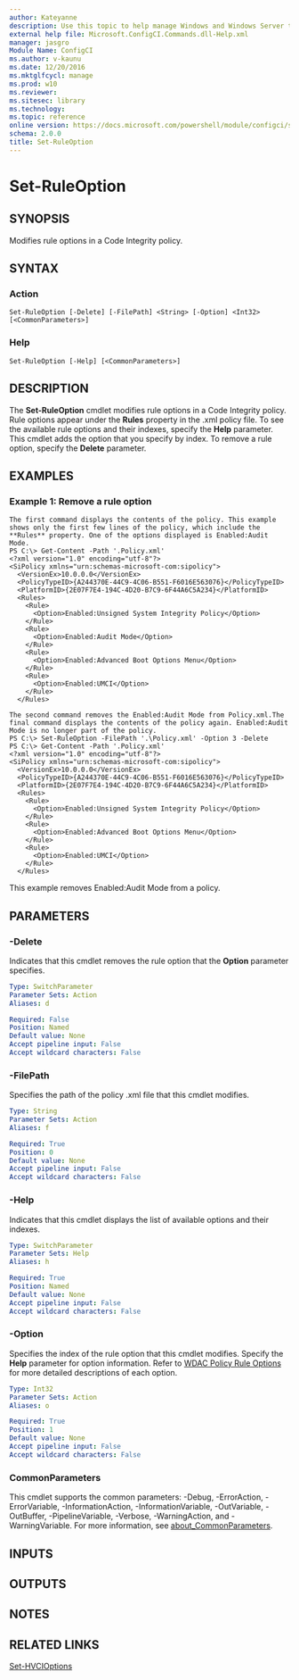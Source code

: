 ```yaml
---
author: Kateyanne
description: Use this topic to help manage Windows and Windows Server technologies with Windows PowerShell.
external help file: Microsoft.ConfigCI.Commands.dll-Help.xml
manager: jasgro
Module Name: ConfigCI
ms.author: v-kaunu
ms.date: 12/20/2016
ms.mktglfcycl: manage
ms.prod: w10
ms.reviewer: 
ms.sitesec: library
ms.technology: 
ms.topic: reference
online version: https://docs.microsoft.com/powershell/module/configci/set-ruleoption?view=windowsserver2019-ps&wt.mc_id=ps-gethelp
schema: 2.0.0
title: Set-RuleOption
---
```


# Set-RuleOption

## SYNOPSIS
Modifies rule options in a Code Integrity policy.

## SYNTAX

### Action
```
Set-RuleOption [-Delete] [-FilePath] <String> [-Option] <Int32> [<CommonParameters>]
```

### Help
```
Set-RuleOption [-Help] [<CommonParameters>]
```

## DESCRIPTION
The **Set-RuleOption** cmdlet modifies rule options in a Code Integrity policy.
Rule options appear under the **Rules** property in the .xml policy file.
To see the available rule options and their indexes, specify the **Help** parameter.
This cmdlet adds the option that you specify by index.
To remove a rule option, specify the **Delete** parameter.

## EXAMPLES

### Example 1: Remove a rule option
```
The first command displays the contents of the policy. This example shows only the first few lines of the policy, which include the **Rules** property. One of the options displayed is Enabled:Audit Mode.
PS C:\> Get-Content -Path '.Policy.xml'
<?xml version="1.0" encoding="utf-8"?>
<SiPolicy xmlns="urn:schemas-microsoft-com:sipolicy">
  <VersionEx>10.0.0.0</VersionEx>
  <PolicyTypeID>{A244370E-44C9-4C06-B551-F6016E563076}</PolicyTypeID>
  <PlatformID>{2E07F7E4-194C-4D20-B7C9-6F44A6C5A234}</PlatformID>
  <Rules>
    <Rule>
      <Option>Enabled:Unsigned System Integrity Policy</Option>
    </Rule>
    <Rule>
      <Option>Enabled:Audit Mode</Option>
    </Rule>
    <Rule>
      <Option>Enabled:Advanced Boot Options Menu</Option>
    </Rule>
    <Rule>
      <Option>Enabled:UMCI</Option>
    </Rule>
  </Rules>

The second command removes the Enabled:Audit Mode from Policy.xml.The final command displays the contents of the policy again. Enabled:Audit Mode is no longer part of the policy.
PS C:\> Set-RuleOption -FilePath '.\Policy.xml' -Option 3 -Delete 
PS C:\> Get-Content -Path '.Policy.xml'
<?xml version="1.0" encoding="utf-8"?>
<SiPolicy xmlns="urn:schemas-microsoft-com:sipolicy">
  <VersionEx>10.0.0.0</VersionEx>
  <PolicyTypeID>{A244370E-44C9-4C06-B551-F6016E563076}</PolicyTypeID>
  <PlatformID>{2E07F7E4-194C-4D20-B7C9-6F44A6C5A234}</PlatformID>
  <Rules>
    <Rule>
      <Option>Enabled:Unsigned System Integrity Policy</Option>
    </Rule>
    <Rule>
      <Option>Enabled:Advanced Boot Options Menu</Option>
    </Rule>
    <Rule>
      <Option>Enabled:UMCI</Option>
    </Rule>
  </Rules>
```

This example removes Enabled:Audit Mode from a policy.

## PARAMETERS

### -Delete
Indicates that this cmdlet removes the rule option that the **Option** parameter specifies.

```yaml
Type: SwitchParameter
Parameter Sets: Action
Aliases: d

Required: False
Position: Named
Default value: None
Accept pipeline input: False
Accept wildcard characters: False
```

### -FilePath
Specifies the path of the policy .xml file that this cmdlet modifies.

```yaml
Type: String
Parameter Sets: Action
Aliases: f

Required: True
Position: 0
Default value: None
Accept pipeline input: False
Accept wildcard characters: False
```

### -Help
Indicates that this cmdlet displays the list of available options and their indexes.

```yaml
Type: SwitchParameter
Parameter Sets: Help
Aliases: h

Required: True
Position: Named
Default value: None
Accept pipeline input: False
Accept wildcard characters: False
```

### -Option
Specifies the index of the rule option that this cmdlet modifies. 
Specify the **Help** parameter for option information. Refer to [WDAC Policy Rule Options](https://docs.microsoft.com/windows/security/threat-protection/windows-defender-application-control/select-types-of-rules-to-create#windows-defender-application-control-policy-rules) for more detailed descriptions of each option.

```yaml
Type: Int32
Parameter Sets: Action
Aliases: o

Required: True
Position: 1
Default value: None
Accept pipeline input: False
Accept wildcard characters: False
```

### CommonParameters
This cmdlet supports the common parameters: -Debug, -ErrorAction, -ErrorVariable, -InformationAction, -InformationVariable, -OutVariable, -OutBuffer, -PipelineVariable, -Verbose, -WarningAction, and -WarningVariable. For more information, see [about_CommonParameters](https://go.microsoft.com/fwlink/?LinkID=113216).

## INPUTS

## OUTPUTS

## NOTES

## RELATED LINKS

[Set-HVCIOptions](./Set-HVCIOptions.md)

